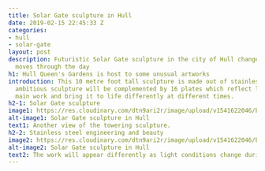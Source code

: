 ```yaml
---
title: Solar Gate sculpture in Hull
date: 2019-02-15 22:45:33 Z
categories:
- hull
- solar-gate
layout: post
description: Futuristic Solar Gate sculpture in the city of Hull changes as the sun
  moves through the day
h1: Hull Queen's Gardens is host to some unusual artworks
introduction: This 10 metre foot tall sculpture is made out of stainless steel. The
  ambitious sculpture will be complemented by 16 plates which reflect light onto the
  main work and bring it to life differently at different times.
h2-1: Solar Gate sculpture
image1: https://res.cloudinary.com/dtn9ari2r/image/upload/v1541622046/blog/IMG_1107.jpg
alt-image1: Solar Gate sculpture in Hull
text1: Another view of the towering sculpture.
h2-2: Stainless steel engineering and beauty
image2: https://res.cloudinary.com/dtn9ari2r/image/upload/v1541622046/blog/20180125_144804670_iOS.jpg
alt-image2: Solar Gate sculpture in Hull
text2: The work will appear differently as light conditions change during the day.
---
```


